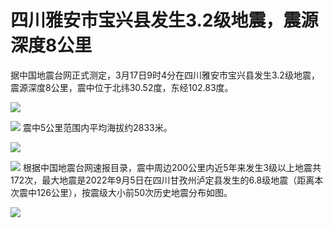 # 四川雅安市宝兴县发生3.2级地震，震源深度8公里

据中国地震台网正式测定，3月17日9时4分在四川雅安市宝兴县发生3.2级地震，震源深度8公里，震中位于北纬30.52度，东经102.83度。

![](https://inews.gtimg.com/om_bt/O5bRzXETz8bujPM-KRCOrsgr7MedUDMiVwGTIBFgR0PsAAA/1000)

![](https://inews.gtimg.com/om_bt/OeWMTBLzdPLisJYuq2PIWp8IBp2NoFqhvrw4V-n4dfFrUAA/1000)
震中5公里范围内平均海拔约2833米。

![](https://inews.gtimg.com/om_bt/O9mv0xjCA_wzPrVc4gkjMuBEc4SCRsJ9NonquqfNQTsYEAA/1000)

![](https://inews.gtimg.com/om_bt/Oly5zal8S6ExO71ocAP5nu-6RSavsLHK1izkYEqOQTLnwAA/1000)
根据中国地震台网速报目录，震中周边200公里内近5年来发生3级以上地震共172次，最大地震是2022年9月5日在四川甘孜州泸定县发生的6.8级地震（距离本次震中126公里），按震级大小前50次历史地震分布如图。

![](https://inews.gtimg.com/om_bt/OY6WwrFdrVIyrEYg51QbEcLPw_vsFEOu30zoirgGZrA7UAA/1000)

